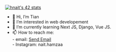 <a href="https://github.com/oakoudad/badge42"><img src="https://badge.mediaplus.ma/blue/hnait" alt="hnait's 42 stats" /></a>


- 👋 Hi, I’m Tian
- 👀 I’m interested in web developement
- 🌱 I’m currently learning Next JS, Django, Vue JS.
- 📫 How to reach me:<br/>
       - email: <a href = "mailto: hamza2nait@gmail.com">Send Email</a><br/>
       - Instagram: nait.hamzaa
          
<!---
tianazmah/tianazmah is a ✨ special ✨ repository because its `README.md` (this file) appears on your GitHub profile.
You can click the Preview link to take a look at your changes.
--->
